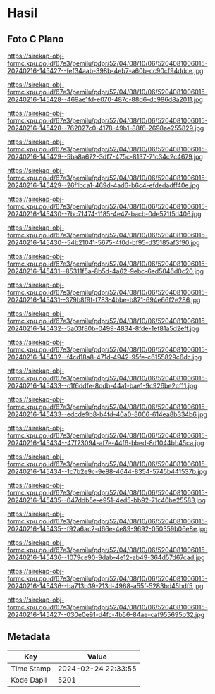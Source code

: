# Hasil

## Foto C Plano

https://sirekap-obj-formc.kpu.go.id/67e3/pemilu/pdpr/52/04/08/10/06/5204081006015-20240216-145427--fef34aab-398b-4eb7-a60b-cc90cf94ddce.jpg

https://sirekap-obj-formc.kpu.go.id/67e3/pemilu/pdpr/52/04/08/10/06/5204081006015-20240216-145428--469ae1fd-e070-487c-88d6-dc986d8a2011.jpg

https://sirekap-obj-formc.kpu.go.id/67e3/pemilu/pdpr/52/04/08/10/06/5204081006015-20240216-145428--762027c0-4178-49b1-88f6-2698ae255829.jpg

https://sirekap-obj-formc.kpu.go.id/67e3/pemilu/pdpr/52/04/08/10/06/5204081006015-20240216-145429--5ba8a672-3df7-475c-8137-71c34c2c4679.jpg

https://sirekap-obj-formc.kpu.go.id/67e3/pemilu/pdpr/52/04/08/10/06/5204081006015-20240216-145429--26f1bca1-469d-4ad6-b6c4-efdedadff40e.jpg

https://sirekap-obj-formc.kpu.go.id/67e3/pemilu/pdpr/52/04/08/10/06/5204081006015-20240216-145430--7bc71474-1185-4e47-bacb-0de571f5d406.jpg

https://sirekap-obj-formc.kpu.go.id/67e3/pemilu/pdpr/52/04/08/10/06/5204081006015-20240216-145430--54b21041-5675-4f0d-bf95-d35185af3f90.jpg

https://sirekap-obj-formc.kpu.go.id/67e3/pemilu/pdpr/52/04/08/10/06/5204081006015-20240216-145431--85311f5a-8b5d-4a62-9ebc-6ed5046d0c20.jpg

https://sirekap-obj-formc.kpu.go.id/67e3/pemilu/pdpr/52/04/08/10/06/5204081006015-20240216-145431--379b8f9f-f783-4bbe-b871-694e66f2e286.jpg

https://sirekap-obj-formc.kpu.go.id/67e3/pemilu/pdpr/52/04/08/10/06/5204081006015-20240216-145432--5a03f80b-0499-4834-8fde-1ef81a5d2eff.jpg

https://sirekap-obj-formc.kpu.go.id/67e3/pemilu/pdpr/52/04/08/10/06/5204081006015-20240216-145432--f4cd18a8-471d-4942-95fe-c6155829c6dc.jpg

https://sirekap-obj-formc.kpu.go.id/67e3/pemilu/pdpr/52/04/08/10/06/5204081006015-20240216-145433--c1f6ddfe-8ddb-44a1-bae1-9c926be2cf11.jpg

https://sirekap-obj-formc.kpu.go.id/67e3/pemilu/pdpr/52/04/08/10/06/5204081006015-20240216-145433--edcde9b8-b4fd-40a0-8006-614ea8b334b6.jpg

https://sirekap-obj-formc.kpu.go.id/67e3/pemilu/pdpr/52/04/08/10/06/5204081006015-20240216-145434--47f23094-af7e-44f6-bbed-8d1044bb45ca.jpg

https://sirekap-obj-formc.kpu.go.id/67e3/pemilu/pdpr/52/04/08/10/06/5204081006015-20240216-145434--1c7b2e9c-9e88-4644-8354-5745b441537b.jpg

https://sirekap-obj-formc.kpu.go.id/67e3/pemilu/pdpr/52/04/08/10/06/5204081006015-20240216-145435--047ddb5e-e951-4ed5-bb92-71c40be25583.jpg

https://sirekap-obj-formc.kpu.go.id/67e3/pemilu/pdpr/52/04/08/10/06/5204081006015-20240216-145435--f92a6ac2-d66e-4e89-9692-050359b06e8e.jpg

https://sirekap-obj-formc.kpu.go.id/67e3/pemilu/pdpr/52/04/08/10/06/5204081006015-20240216-145436--1079ce90-9dab-4e12-ab49-364d57d67cad.jpg

https://sirekap-obj-formc.kpu.go.id/67e3/pemilu/pdpr/52/04/08/10/06/5204081006015-20240216-145436--ba713b39-213d-4968-a55f-5283bd45bdf5.jpg

https://sirekap-obj-formc.kpu.go.id/67e3/pemilu/pdpr/52/04/08/10/06/5204081006015-20240216-145427--030e0e91-d4fc-4b56-84ae-caf955695b32.jpg


## Metadata

| Key        | Value               |
| ---------- | ------------------- |
| Time Stamp | 2024-02-24 22:33:55 |
| Kode Dapil | 5201                |



